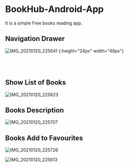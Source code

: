 # BookHub-Android-App

It is a simple Free books reading app.

<h2>Navigation Drawer</h2>


![IMG_20210120_225641](https://user-images.githubusercontent.com/56448711/105228755-f3dda080-5b88-11eb-8ccb-5f88e78c22aa.jpg) {:height="24px" width="48px"}
<br>
<br>
<br>
<br>

<h2>Show List of Books</h2>



![IMG_20210120_225623](https://user-images.githubusercontent.com/56448711/105229090-69497100-5b89-11eb-861b-b4fcf4f3daf5.jpg)




<h2>Books Description</h2>


![IMG_20210120_225707](https://user-images.githubusercontent.com/56448711/105229249-a7469500-5b89-11eb-9c82-147c4b054fd3.jpg)





<h2>Books Add to Favourites</h2>


![IMG_20210120_225726](https://user-images.githubusercontent.com/56448711/105229320-c6ddbd80-5b89-11eb-8956-db8184fb1534.jpg)




![IMG_20210120_225613](https://user-images.githubusercontent.com/56448711/105229412-e70d7c80-5b89-11eb-975e-285cd453742e.jpg)

